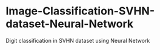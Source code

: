 # Image-Classification-SVHN-dataset-Neural-Network
Digit classification in SVHN dataset using Neural Network
